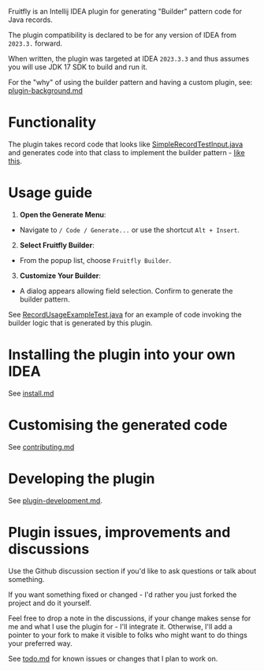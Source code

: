 Fruitfly is an Intellij IDEA plugin for generating "Builder" pattern code for
Java records.

The plugin compatibility is declared to be for any version of IDEA from 
`2023.3.` forward.

When written, the plugin was targeted at IDEA `2023.3.3` and thus assumes
you will use JDK 17 SDK to build and run it.

For the "why" of using the builder pattern and having a custom plugin,
see: [plugin-background.md](./doc/plugin-background.md)


# Functionality

The plugin takes record code that looks like
[SimpleRecordTestInput.java](./src/test/java/fruitfly/psi/SimpleRecordTestInput.java)
and generates code into that class to implement the builder pattern -
[like this](./src/test/java/fruitfly/psi/SimpleRecordTestOutput.txt).


# Usage guide

1. **Open the Generate Menu**:

* Navigate to `/ Code / Generate...` or use the shortcut `Alt + Insert`.


2. **Select Fruitfly Builder**:

* From the popup list, choose `Fruitfly Builder`.


3. **Customize Your Builder**:

* A dialog appears allowing field selection. Confirm to generate the builder
  pattern.


See
[RecordUsageExampleTest.java](./src/test/java/fruitfly/example/RecordUsageExampleTest.java)
for an example of code invoking the builder logic that is generated by this 
plugin.


# Installing the plugin into your own IDEA

See [install.md](./install.md)


# Customising the generated code

See [contributing.md](./contributing.md)


# Developing the plugin

See [plugin-development.md](./doc/plugin-development.md).


# Plugin issues, improvements and discussions

Use the Github discussion section if you'd like to ask questions or
talk about something.

If you want something fixed or changed - I'd rather you just forked the project 
and do it yourself.  

Feel free to drop a note in the discussions, if your change makes sense for me 
and what I use the plugin for - I'll integrate it.
Otherwise, I'll add a pointer to your fork to make it visible to folks who
might want to do things your preferred way.


See [todo.md](./doc/todo.md) for known issues or changes that I plan to
work on.
